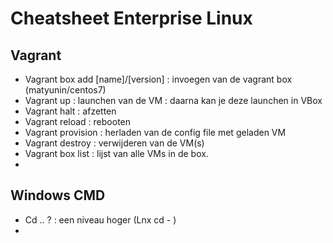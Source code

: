 # Cheatsheet Enterprise Linux

## Vagrant

- Vagrant box add [name]/[version] : invoegen van de vagrant box (matyunin/centos7)
- Vagrant up : launchen van de VM : daarna kan je deze launchen in VBox
- Vagrant halt : afzetten
- Vagrant reload : rebooten
- Vagrant provision : herladen van de config file met geladen VM
- Vagrant destroy : verwijderen van de VM(s)
- Vagrant box list : lijst van alle VMs in de box.
- 

## Windows CMD

- Cd .. ? : een niveau hoger (Lnx cd - )
- 